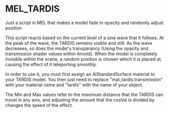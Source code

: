 # MEL_TARDIS
Just a script in MEL that makes a model fade in opacity and randomly adjust position

This script reacts based on the current level of a sine wave that it follows. At the peak of the wave, the TARDIS remains visible and still. As the wave decreases, so does the model's transparancy (Using the opacity and transmission shader values within Arnold). When the model is completely invisible within the scene, a random position is chosen which it is placed at, causing the effect of it teleporting smoothly.

In order to use it, you must first assign an AiStandardSurface material to your TARDIS model. You then just need to replace "mat_tardis.transmission" with your material name and "tardis" with the name of your object.

The Min and Max values refer to the maximum distance that the TARDIS can travel in any axis, and adjusting the amount that the cosVal is divided by changes the speed of the effect.
